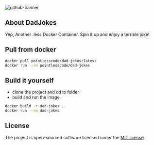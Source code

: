![github-banner](https://github.com/pointless-code/dad-jokes/assets/18129171/90d63dad-4242-4283-9f62-88a678ada0a6)

## About DadJokes

Yep, Another .less Docker Container. Spin it up and enjoy a terrible joke!

## Pull from docker

```bash
docker pull pointlesscode/dad-jokes:latest
docker run --rm pointlesscode/dad-jokes
```

## Build it yourself
- clone the project and cd to folder
- build and run the image
```bash
docker build -t dad-jokes .
docker run --rm dad-jokes
```

## License

The project is open-sourced software licensed under the [MIT license](https://opensource.org/licenses/MIT).

